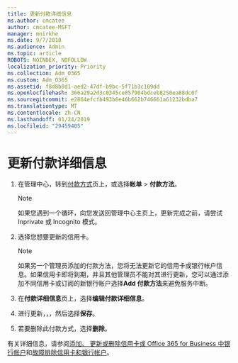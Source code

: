 ```yaml
---
title: 更新付款详细信息
ms.author: cmcatee
author: cmcatee-MSFT
manager: mnirkhe
ms.date: 9/7/2018
ms.audience: Admin
ms.topic: article
ROBOTS: NOINDEX, NOFOLLOW
localization_priority: Priority
ms.collection: Adm_O365
ms.custom: Adm_O365
ms.assetid: f8d8b8d1-aed2-47df-b9bc-5f71b3c109dd
ms.openlocfilehash: 366a29a2d3c0345ce857904bdceb8250ea88dc0f
ms.sourcegitcommit: e2864efcfb493b6e46b662b746661a61232bdba7
ms.translationtype: MT
ms.contentlocale: zh-CN
ms.lasthandoff: 01/24/2019
ms.locfileid: "29459405"
---
```

# <a name="update-payment-details"></a>更新付款详细信息

1. 在管理中心，转到[付款方式](https://go.microsoft.com/fwlink/p/?linkid=2018806)页上，或选择**帐单** \> **付款方法**。
    
    > [!NOTE]
    > 如果您遇到一个循环，向您发送回管理中心主页上，更新完成之前，请尝试 Inprivate 或 Incognito 模式。 
  
2. 选择您想要更新的信用卡。
    
    > [!NOTE]
    > 如果另一个管理员添加的付款方法，您将无法更新它的信用卡或银行帐户信息。如果信用卡即将到期，并且其他管理员不能对其进行更新，您可以通过添加不同信用卡或订阅的新银行帐户选择**Add 付款方法**来避免服务中断。 
  
3. 在**付款详细信息**页上，选择**编辑付款详细信息**。
    
4. 进行更新，，，然后选择**保存**。
    
5. 若要删除此付款方式，选择**删除**。
    
有关详细信息，请参阅[添加、 更新或删除信用卡或 Office 365 for Business 中银行帐户](https://support.office.com/article/30ba9c83-50d8-4020-90ed-830a5b8c8724)和[故障排除信用卡和银行帐户](https://support.office.com/article/30ba9c83-50d8-4020-90ed-830a5b8c8724)。
  

